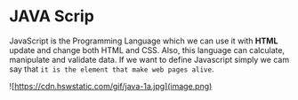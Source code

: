 # JAVA Scrip
JavaScript is the Programming Language which we can use it with **HTML** update and change both HTML and CSS. Also, this language can calculate, manipulate and validate data.
If we want to define Javascript simply we cam say that `it is the element that make web pages alive`.

![https://cdn.hswstatic.com/gif/java-1a.jpg](image.png)
